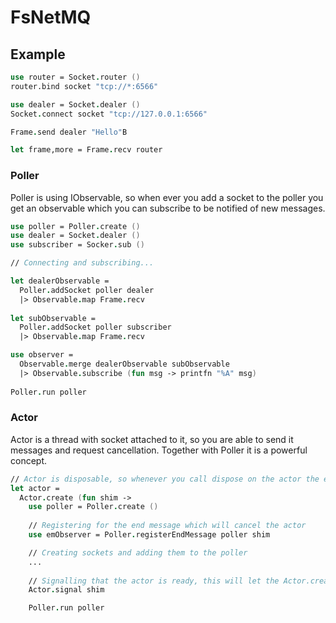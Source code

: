 # FsNetMQ

## Example

```fsharp
use router = Socket.router ()
router.bind socket "tcp://*:6566"

use dealer = Socket.dealer ()
Socket.connect socket "tcp://127.0.0.1:6566"

Frame.send dealer "Hello"B

let frame,more = Frame.recv router
```

### Poller

Poller is using IObservable, so when ever you add a socket to the poller you get an observable which you can subscribe to be notified of new messages.

```fsharp
use poller = Poller.create ()
use dealer = Socket.dealer ()
use subscriber = Socker.sub ()

// Connecting and subscribing...

let dealerObservable = 
  Poller.addSocket poller dealer
  |> Observable.map Frame.recv
  
let subObservable = 
  Poller.addSocket poller subscriber
  |> Observable.map Frame.recv

use observer = 
  Observable.merge dealerObservable subObservable  
  |> Observable.subscribe (fun msg -> printfn "%A" msg)
  
Poller.run poller
```

### Actor

Actor is a thread with socket attached to it, so you are able to send it messages and request cancellation. Together with Poller it is a powerful concept.

```fsharp
// Actor is disposable, so whenever you call dispose on the actor the end message will be sent the thread will exit
let actor = 
  Actor.create (fun shim -> 
    use poller = Poller.create ()
    
    // Registering for the end message which will cancel the actor
    use emObserver = Poller.registerEndMessage poller shim

    // Creating sockets and adding them to the poller
    ...
   
    // Signalling that the actor is ready, this will let the Actor.create function to exit
    Actor.signal shim

    Poller.run poller
 

```
